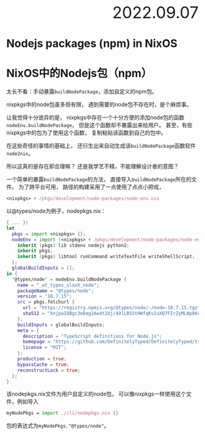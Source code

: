 <div style="text-align:right; font-size:3em;">2022.09.07</div>

# Nodejs packages (npm) in NixOS

# NixOS中的Nodejs包（npm）

太长不看：手动暴露`buildNodePackage`，添加自定义的npm包。

nixpkgs中的node包虽多但有限，
遇到需要的node包不存在时，是个麻烦事。

让我觉得十分诡异的是，
nixpkgs中存在一个十分方便的添加node包的函数`nodeEnv.buildNodePackage`，
但是这个函数却不暴露出来给用户。
甚至，有些nixpkgs中的包为了使用这个函数，
复制粘贴该函数到自己的包中。

在这些奇怪的事情的基础上，
还衍生出来自动生成该`buildNodePackage`函数软件`node2nix`。

所以这真的是存在即合理嘛？
还是我学艺不精，不能理解设计者的意图？

一个简单的暴露`buildNodePackage`的方法，
直接导入`buildNodePackage`所在的文件。
为了跨平台可用，
路径的构建采用了一点使用了点点小把戏，

```nix
<nixpkgs> + /pkgs/development/node-packages/node-env.nix
```

以@types/node为例子，nodepkgs.nix：

```nix
{ ... }:
let
  pkgs = import <nixpkgs> {};
  nodeEnv = import (<nixpkgs> + /pkgs/development/node-packages/node-env.nix) {
    inherit (pkgs) lib stdenv nodejs python2;
    inherit pkgs;
    inherit (pkgs) libtool runCommand writeTextFile writeShellScript;
  };
  globalBuildInputs = [];
in {
  "@types/node" = nodeEnv.buildNodePackage {
    name = "_at_types_slash_node";
    packageName = "@types/node";
    version = "18.7.15";
    src = pkgs.fetchurl {
      url = "https://registry.npmjs.org/@types/node/-/node-18.7.15.tgz";
      sha512 = "XnjpaI8Bgc3eBag2Aw4t2Uj/49lLBSStHWfqKvIuXD7FIrZyMLWp8KuAFHAqxMZYTF9l08N1ctUn9YNybZJVmQ==";
    };
    buildInputs = globalBuildInputs;
    meta = {
      description = "TypeScript definitions for Node.js";
      homepage = "https://github.com/DefinitelyTyped/DefinitelyTyped/tree/master/types/node";
      license = "MIT";
    };
    production = true;
    bypassCache = true;
    reconstructLock = true;
  };
}
```

该nodepkgs.nix文件为用户自定义的node包，
可以像nixpkgs一样使用这个文件，例如导入

```nix
myNodePkgs = import ./cli/nodepkgs.nix {}
```

包的表达式为`myNodePkgs."@types/node"`。
